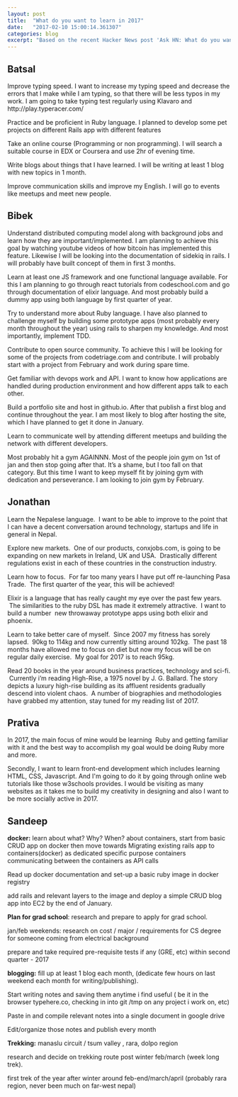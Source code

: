 ```yaml
---
layout: post
title:  "What do you want to learn in 2017"
date:   "2017-02-10 15:00:14.361307"
categories: blog
excerpt: "Based on the recent Hacker News post 'Ask HN: What do you want to learn in 2017?' we asked the entire team here at Vayu Technology to have a think about what they wanted to focus on in 2017. Here was what they came up with."
---
```

<h2>Batsal</h2>

<p>Improve typing speed. I want to increase my typing speed and decrease the errors that I make while I am typing, so that there will be less typos in my work. I am going to take typing test regularly using Klavaro and http://play.typeracer.com/&nbsp;</p>

<p>Practice and be proficient in Ruby language. I planned to develop some pet projects on different Rails app with different features</p>

<p>Take an online course (Programming or non programming). I will search a suitable course in EDX or Coursera and use 2hr of evening time.</p>

<p>Write blogs about things that I have learned. I will be writing at least 1 blog with new topics in 1 month.&nbsp;</p>

<p>Improve communication skills and improve my English. I will go to events like meetups and meet new people.</p>

<h2>Bibek</h2>

<p>Understand distributed computing model along with background jobs and learn how they are important/implemented. I am planning to achieve this goal by watching youtube videos of how bitcoin has implemented this feature. Likewise I will be looking into the documentation of sidekiq in rails. I will probably have built concept of them in first 3 months.</p>

<p>Learn at least one JS framework and one functional language available. For this I am planning to go through react tutorials from codeschool.com and go through documentation of elixir language. And most probably build a dummy app using both language by first quarter of year.&nbsp;</p>

<p>Try to understand more about Ruby language. I have also planned to challenge myself by building some prototype apps (most probably every month throughout the year) using rails to sharpen my knowledge. And most importantly, implement TDD.</p>

<p>Contribute to open source community. To achieve this I will be looking for some of the projects from codetriage.com and contribute. I will probably start with a project from February and work during spare time.</p>

<p>Get familiar with devops work and API. I want to know how applications are handled during production environment and how different apps talk to each other.</p>

<p>Build a portfolio site and host in github.io. After that publish a first blog and continue throughout the year. I am most likely to blog after hosting the site, which I have planned to get it done in January.</p>

<p>Learn to communicate well by attending different meetups and building the network with different developers. &nbsp;&nbsp;</p>

<p>Most probably hit a gym AGAINNN. Most of the people join gym on 1st of jan and then stop going after that. It&rsquo;s a shame, but I too fall on that category. But this time I want to keep myself fit by joining gym with dedication and perseverance. I am looking to join gym by February.</p>

<h2>Jonathan</h2>

<p>Learn the Nepalese language. &nbsp;I want to be able to improve to the point that I can have a decent conversation around technology, startups and life in general in Nepal.</p>

<p>Explore new markets. &nbsp;One of our products, conxjobs.com, is going to be expanding on new markets in Ireland, UK and USA. &nbsp;Drastically different regulations exist in each of these countries in the construction industry.</p>

<p>Learn how to focus. &nbsp;For far too many years I have put off re-launching Pasa Trade. &nbsp;The first quarter of the year, this will be achieved!</p>

<p>Elixir is a language that has really caught my eye over the past few years. &nbsp;The similarities to the ruby DSL has made it extremely attractive. &nbsp;I want to build a number &nbsp;new throwaway prototype apps using both elixir and phoenix.</p>

<p>Learn to take better care of myself. &nbsp;Since 2007 my fitness has sorely lapsed. &nbsp;90kg to 114kg and now currently sitting around 102kg. &nbsp;The past 18 months have allowed me to focus on diet but now my focus will be on regular daily exercise. &nbsp;My goal for 2017 is to reach 95kg.</p>

<p>Read 20 books in the year around business practices, technology and sci-fi. &nbsp;Currently i&rsquo;m reading High-Rise, a 1975 novel by J. G. Ballard. The story depicts a luxury high-rise building as its affluent residents gradually descend into violent chaos. &nbsp;A number of biographies and methodologies have grabbed my attention, stay tuned for my reading list of 2017.</p>

<h2><strong>Prativa</strong></h2>

<p>In 2017, the main focus of mine would be learning &nbsp;Ruby and getting familiar with it and the best way to accomplish my goal would be doing Ruby more and more.</p>

<p>Secondly, I want to learn front-end development which includes learning HTML, CSS, Javascript. And I&#39;m going to do it by going through online web tutorials like those w3schools provides. I would be visiting as many websites as it takes me to build my creativity in designing&nbsp;and also I want to be more socially active in 2017.</p>

<h2><strong>Sandeep</strong></h2>

<p><strong>docker:</strong> learn about what? Why? When? about containers, start from basic CRUD app on docker then move towards Migrating existing rails app to containers(docker) as dedicated specific purpose containers communicating between the containers as API calls</p>

<p>Read up docker documentation and set-up a basic ruby image in docker registry</p>

<p>add rails and relevant layers to the image and deploy a simple CRUD blog app into EC2 by the end of January.</p>

<p><strong>Plan for grad school</strong>: research and prepare to apply for grad school.&nbsp;</p>

<p>jan/feb weekends: research on cost / major / requirements for CS degree for someone coming from electrical background&nbsp;</p>

<p>prepare and take required pre-requisite tests if any (GRE, etc) within second quarter - 2017</p>

<p><strong>blogging:</strong> fill up at least 1 blog each month, (dedicate few hours on last weekend each month for writing/publishing).&nbsp;</p>

<p>Start writing notes and saving them anytime i find useful ( be it in the browser typehere.co, checking in into git /tmp on any project i work on, etc)</p>

<p>Paste in and compile relevant notes into a single document in google drive&nbsp;</p>

<p>Edit/organize those notes and publish every month</p>

<p><strong>Trekking:</strong> manaslu circuit / tsum valley , rara, dolpo region</p>

<p>research and decide on trekking route post winter feb/march (week long trek).</p>

<p>first trek of the year after winter around feb-end/march/april (probably rara region, never been much on far-west nepal)</p>

